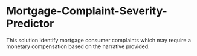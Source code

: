# Mortgage-Complaint-Severity-Predictor
This solution identify mortgage consumer complaints which may require a monetary compensation based on the narrative provided.
